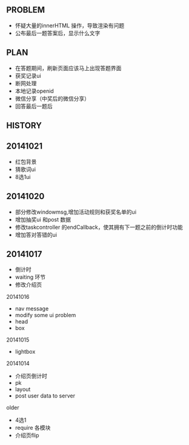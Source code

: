 PROBLEM  
-------
* 怀疑大量的innerHTML 操作，导致渲染有问题  
* 公布最后一题答案后，显示什么文字  

PLAN
-----
* 在答题期间，刷新页面应该马上出现答题界面  
* 获奖记录ui  
* 断网处理  
* 本地记录openid  
* 微信分享（中奖后的微信分享）  
* 回答最后一题后


HISTORY  
-------  


20141021
--------
* 红包背景  
* 猜歌词ui  
* 8选1ui  



20141020
-------- 
* 部分修改windowmsg,增加活动规则和获奖名单的ui  
* 增加抽奖ui 和post 数据  
* 修改taskcontroller 的endCallback，使其拥有下一题之前的倒计时功能  
* 增加答对答错的ui


20141017
--------  
* 倒计时  
* waiting 环节  
* 修改介绍页  

20141016  
* nav message  
* modify some ui problem
* head 
* box

  
20141015  
* lightbox  
  
20141014  
* 介绍页倒计时  
* pk  
* layout  
* post user data to server  

older  
* 4选1  
* require 各模块  
* 介绍页flip
